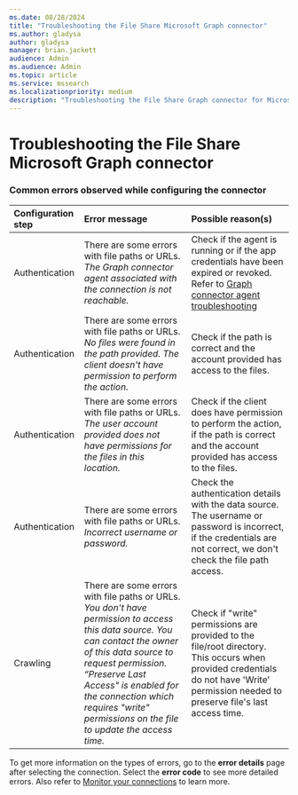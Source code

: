 ```yaml
--- 
ms.date: 08/28/2024 
title: "Troubleshooting the File Share Microsoft Graph connector" 
ms.author: gladysa
author: gladysa
manager: brian.jackett
audience: Admin 
ms.audience: Admin 
ms.topic: article 
ms.service: mssearch 
ms.localizationpriority: medium 
description: "Troubleshooting the File Share Graph connector for Microsoft Search and Microsoft 365 Copilot" 
--- 
```


# Troubleshooting the File Share Microsoft Graph connector  

###  Common errors observed while configuring the connector

| Configuration step | Error message | Possible reason(s) |
|:----|:----|:----|
| Authentication | There are some errors with file paths or URLs. *The Graph connector agent associated with the connection is not reachable.* | Check if the agent is running or if the app credentials have been expired or revoked. Refer to [Graph connector agent troubleshooting](./graph-connector-agent.md#troubleshooting)  |
| Authentication | There are some errors with file paths or URLs. *No files were found in the path provided. The client doesn't have permission to perform the action.* | Check if the path is correct and the account provided has access to the files. |
| Authentication | There are some errors with file paths or URLs. *The user account provided does not have permissions for the files in this location.*  | Check if the client does have permission to perform the action, if the path is correct and the account provided has access to the files. |
| Authentication | There are some errors with file paths or URLs. *Incorrect username or password.* | Check the authentication details with the data source. The username or password is incorrect, if the credentials are not correct, we don't check the file path access. |
| Crawling | There are some errors with file paths or URLs. *You don't have permission to access this data source. You can contact the owner of this data source to request permission. “Preserve Last Access" is enabled for the connection which requires "write" permissions on the file to update the access time.* | Check if "write" permissions are provided to the file/root directory. This occurs when provided credentials do not have 'Write' permission needed to preserve file's last access time. |

To get more information on the types of errors, go to the **error details** page after selecting the connection. Select the **error code** to see more detailed errors. Also refer to [Monitor your connections](./manage-connector.md) to learn more. 
